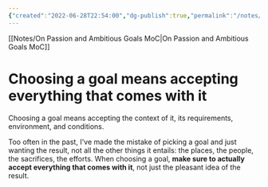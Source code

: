 ```yaml
---
{"created":"2022-06-28T22:54:00","dg-publish":true,"permalink":"/notes/choosing-a-goal-means-accepting-everything-that-comes-with-it/","dgPassFrontmatter":true,"updated":"2025-01-19T22:19:06.460+01:00"}
---
```


[[Notes/On Passion and Ambitious Goals MoC\|On Passion and Ambitious Goals MoC]]

# Choosing a goal means accepting everything that comes with it
Choosing a goal means accepting the context of it, its requirements, environment, and conditions.

Too often in the past, I've made the mistake of picking a goal and just wanting the result, not all the other things it entails: the places, the people, the sacrifices, the efforts.
When choosing a goal, **make sure to actually accept everything that comes with it**, not just the pleasant idea of the result.